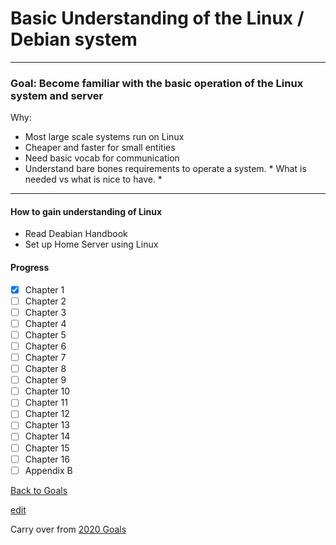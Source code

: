 # Basic Understanding of the Linux / Debian system
----

### Goal: Become familiar with the basic operation of the Linux system and server

Why:

* Most large scale systems run on Linux
* Cheaper and faster for small entities
* Need basic vocab for communication
* Understand bare bones requirements to operate a system. * What is needed vs what is nice to have. *

---

#### How to gain understanding of Linux

* Read Deabian Handbook
* Set up Home Server using Linux

#### Progress ####

- [x] Chapter 1 
- [ ] Chapter 2 
- [ ] Chapter 3 
- [ ] Chapter 4 
- [ ] Chapter 5 
- [ ] Chapter 6 
- [ ] Chapter 7 
- [ ] Chapter 8 
- [ ] Chapter 9 
- [ ] Chapter 10 
- [ ] Chapter 11 
- [ ] Chapter 12 
- [ ] Chapter 13 
- [ ] Chapter 14 
- [ ] Chapter 15 
- [ ] Chapter 16 
- [ ] Appendix B

[Back to Goals](https://ch3ck3rs.github.io/Goals)

[edit](https://github.com/ch3ck3rs/Goals/blob/gh-pages/2021Goals/Basic-Debian.md)


Carry over from [2020 Goals](https://ch3ck3rs.github.io/Goals/Yearly-Goals/2020Goals/Professional/Basic-Debian.md)
